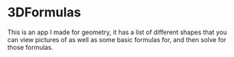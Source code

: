 # 3DFormulas
This is an app I made for geometry, it has a list of different shapes that you can view pictures of as well as some basic formulas for, and then solve for those formulas.
